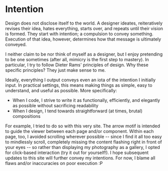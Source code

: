 # Intention

Design does not disclose itself to the world. A designer ideates, reiteratively revises their idea, hates everything, starts over, and repeats until their vision is formed. They start with intention; a compulsion to convey something. Execution of that idea, however, determines how that message is ultimately conveyed.

I neither claim to be nor think of myself as a designer, but I enjoy pretending to be one sometimes (after all, mimicry is the first step to mastery). In particular, I try to follow Dieter Rams' principles of design. Why these specific principles? They just make sense to me.

Ideally, everything I output conveys even an iota of the intention I initially input. In practical settings, this means making things as simple, easy to understand, and useful as possible. More specifically:

- When I code, I strive to write it as functionally, efficiently, and elegantly as possible without sacrificing readability
- When I design, I tend towards straightforward (at times, brutal) compositions

For example, I tried to do so with this very site. The arrow motif is intended to guide the viewer between each page and/or component. Within each page, too, I avoided scrolling wherever possible -- since I find it all too easy to mindlessly scroll, completely missing the content flashing right in front of your eyes -- so rather than displaying my photography as a gallery, I opted for click-based interaction (try it out for yourself!). I hope subsequent updates to this site will further convey my intentions. For now, I blame all flaws and/or inaccuracies on poor execution :P
